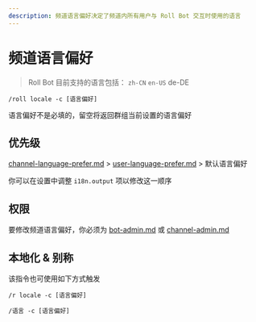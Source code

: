 ```yaml
---
description: 频道语言偏好决定了频道内所有用户与 Roll Bot 交互时使用的语言
---
```


# 频道语言偏好

> Roll Bot 目前支持的语言包括： `zh-CN` `en-US` de-DE

```
/roll locale -c [语言偏好]
```

语言偏好不是必填的，留空将返回群组当前设置的语言偏好

## 优先级

[channel-language-prefer.md](channel-language-prefer.md "mention") > [user-language-prefer.md](user-language-prefer.md "mention") > 默认语言偏好

你可以在设置中调整 `i18n.output` 项以修改这一顺序

## 权限

要修改频道语言偏好，你必须为 [bot-admin.md](../permission/bot-admin.md "mention") 或 [channel-admin.md](../permission/channel-admin.md "mention")

## 本地化 & 别称

该指令也可使用如下方式触发

```
/r locale -c [语言偏好]

/语言 -c [语言偏好]
```

